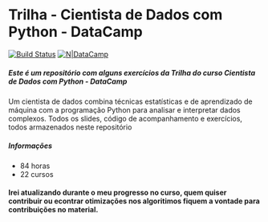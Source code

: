 # Trilha - Cientista de Dados com Python - DataCamp
[![Build Status](https://travis-ci.org/joemccann/dillinger.svg?branch=master)](https://travis-ci.org/joemccann/dillinger)
[![N|DataCamp](https://cdn.datacamp.com/main-app/assets/brand/logos/DataCamp_Horizontal_RGB-d196011f63ebda76dc5c9772425cf9541b8639af842d5e5476ef10f2460ed1e4.png)](https://www.datacamp.com/tracks/data-scientist-with-python)

##### Este é um repositório com alguns exercícios da Trilha do curso Cientista de Dados com Python - DataCamp
Um cientista de dados combina técnicas estatísticas e de aprendizado de máquina com a programação Python para analisar e interpretar dados complexos. Todos os slides, código de acompanhamento e exercícios, todos armazenados neste repositório
##### Informações 
- 84 horas 
- 22 cursos
#### Irei atualizando durante o meu progresso no curso, quem quiser contribuir ou econtrar otimizações nos algoritimos fiquem a vontade para contribuições no material.
